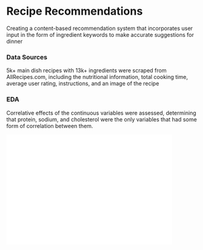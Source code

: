 # Recipe Recommendations

Creating a content-based recommendation system that incorporates user input in the form of ingredient keywords to make accurate suggestions for dinner

### Data Sources

5k+ main dish recipes with 13k+ ingredients were scraped from AllRecipes.com, including the nutritional information, total cooking time, average user rating, instructions, and an image of the recipe

### EDA

Correlative effects of the continuous variables were assessed, determining that protein, sodium, and cholesterol were the only variables that had some form of correlation between them. 

![Word Cloud](wordcloud.png)